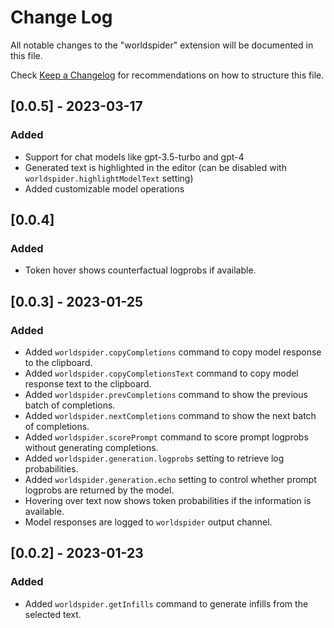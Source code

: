 # Change Log

All notable changes to the "worldspider" extension will be documented in this file.

Check [Keep a Changelog](http://keepachangelog.com/) for recommendations on how to structure this file.

## [0.0.5] - 2023-03-17

### Added

-   Support for chat models like gpt-3.5-turbo and gpt-4
-   Generated text is highlighted in the editor (can be disabled with `worldspider.highlightModelText` setting)
-   Added customizable model operations

## [0.0.4]

### Added

-   Token hover shows counterfactual logprobs if available.

## [0.0.3] - 2023-01-25

### Added

-   Added `worldspider.copyCompletions` command to copy model response to the clipboard.
-   Added `worldspider.copyCompletionsText` command to copy model response text to the clipboard.
-   Added `worldspider.prevCompletions` command to show the previous batch of completions.
-   Added `worldspider.nextCompletions` command to show the next batch of completions.
-   Added `worldspider.scorePrompt` command to score prompt logprobs without generating completions.
-   Added `worldspider.generation.logprobs` setting to retrieve log probabilities.
-   Added `worldspider.generation.echo` setting to control whether prompt logprobs are returned by the model.
-   Hovering over text now shows token probabilities if the information is available.
-   Model responses are logged to `worldspider` output channel.

## [0.0.2] - 2023-01-23

### Added

- Added `worldspider.getInfills` command to generate infills from the selected text.
